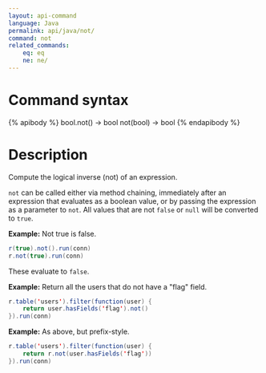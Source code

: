 ```yaml
---
layout: api-command
language: Java
permalink: api/java/not/
command: not
related_commands:
    eq: eq
    ne: ne/
---
```


# Command syntax #

{% apibody %}
bool.not() &rarr; bool
not(bool) &rarr; bool
{% endapibody %}

# Description #
Compute the logical inverse (not) of an expression.

`not` can be called either via method chaining, immediately after an expression that evaluates as a boolean value, or by passing the expression as a parameter to `not`. All values that are not `false` or `null` will be converted to `true`.

__Example:__ Not true is false.

```java
r(true).not().run(conn)
r.not(true).run(conn)
```

These evaluate to `false`.

__Example:__ Return all the users that do not have a "flag" field.

```java
r.table('users').filter(function(user) {
    return user.hasFields('flag').not()
}).run(conn)
```

__Example:__ As above, but prefix-style.

```java
r.table('users').filter(function(user) {
    return r.not(user.hasFields('flag'))
}).run(conn)
```
